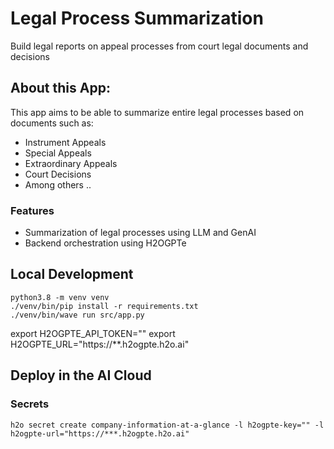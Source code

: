 # Legal Process Summarization
Build legal reports on appeal processes from court legal documents and decisions

## About this App:
This app aims to be able to summarize entire legal processes based on documents such as:
- Instrument Appeals
- Special Appeals
- Extraordinary Appeals
- Court Decisions
- Among others ..

### Features
- Summarization of legal processes using LLM and GenAI
- Backend orchestration using H2OGPTe


## Local Development
```shell script
python3.8 -m venv venv
./venv/bin/pip install -r requirements.txt
./venv/bin/wave run src/app.py
```

export H2OGPTE_API_TOKEN=""
export H2OGPTE_URL="https://**.h2ogpte.h2o.ai"


## Deploy in the AI Cloud

### Secrets
```
h2o secret create company-information-at-a-glance -l h2ogpte-key="" -l h2ogpte-url="https://***.h2ogpte.h2o.ai"
```